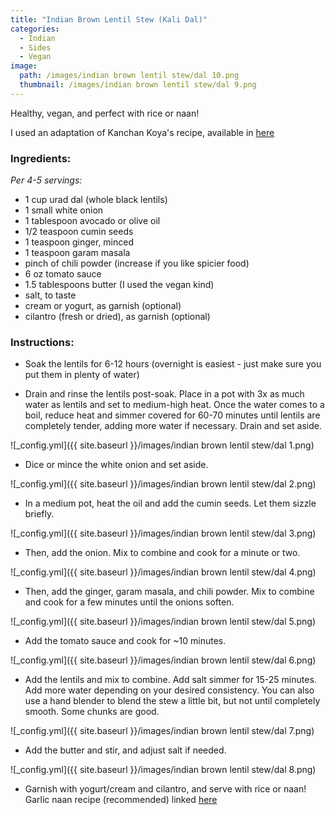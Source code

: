 ```yaml
---
title: "Indian Brown Lentil Stew (Kali Dal)"
categories:
  - Indian
  - Sides
  - Vegan
image:
  path: /images/indian brown lentil stew/dal 10.png
  thumbnail: /images/indian brown lentil stew/dal 9.png
---
```


Healthy, vegan, and perfect with rice or naan!

I used an adaptation of Kanchan Koya's recipe, available in [here](https://thefeedfeed.com/chiefspicemama/kali-dal)

### Ingredients:

_Per 4-5 servings:_

* 1 cup urad dal (whole black lentils)
* 1 small white onion
* 1 tablespoon avocado or olive oil
* 1/2 teaspoon cumin seeds
* 1 teaspoon ginger, minced
* 1 teaspoon garam masala
* pinch of chili powder (increase if you like spicier food)
* 6 oz tomato sauce
* 1.5 tablespoons butter (I used the vegan kind)
* salt, to taste
* cream or yogurt, as garnish (optional)
* cilantro (fresh or dried), as garnish (optional)


### Instructions:

* Soak the lentils for 6-12 hours (overnight is easiest - just make sure you put them in plenty of water)

* Drain and rinse the lentils post-soak. Place in a pot with 3x as much water as lentils and set to medium-high heat. Once the water comes to a boil, reduce heat and simmer covered for 60-70 minutes until lentils are completely tender, adding more water if necessary. Drain and set aside.

![_config.yml]({{ site.baseurl }}/images/indian brown lentil stew/dal 1.png)

* Dice or mince the white onion and set aside.

![_config.yml]({{ site.baseurl }}/images/indian brown lentil stew/dal 2.png)

* In a medium pot, heat the oil and add the cumin seeds. Let them sizzle briefly. 

![_config.yml]({{ site.baseurl }}/images/indian brown lentil stew/dal 3.png)

* Then, add the onion. Mix to combine and cook for a minute or two. 

![_config.yml]({{ site.baseurl }}/images/indian brown lentil stew/dal 4.png)

* Then, add the ginger, garam masala, and chili powder. Mix to combine and cook for a few minutes until the onions soften.

![_config.yml]({{ site.baseurl }}/images/indian brown lentil stew/dal 5.png)

* Add the tomato sauce and cook for ~10 minutes.

![_config.yml]({{ site.baseurl }}/images/indian brown lentil stew/dal 6.png)

* Add the lentils and mix to combine. Add salt simmer for 15-25 minutes. Add more water depending on your desired consistency. You can also use a hand blender to blend the stew a little bit, but not until completely smooth. Some chunks are good.

![_config.yml]({{ site.baseurl }}/images/indian brown lentil stew/dal 7.png)

* Add the butter and stir, and adjust salt if needed.

![_config.yml]({{ site.baseurl }}/images/indian brown lentil stew/dal 8.png)

* Garnish with yogurt/cream and cilantro, and serve with rice or naan! Garlic naan recipe (recommended) linked [here](https://www.whatsprernacooking.com/indian/bread/sides/garlic-naan/)
